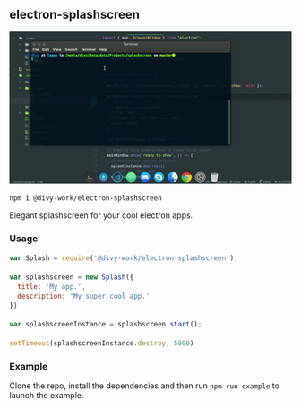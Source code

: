 ## electron-splashscreen

![](./assets/demo.gif)

```sh
npm i @divy-work/electron-splashscreen
```

Elegant splashscreen for your cool electron apps.

### Usage

```js
var Splash = require('@divy-work/electron-splashscreen');

var splashscreen = new Splash({
  title: 'My app.',
  description: 'My super cool app.'
})

var splashscreenInstance = splashscreen.start();

setTimeout(splashscreenInstance.destroy, 5000)
```

### Example
Clone the repo, install the dependencies and then run
`npm run example` to launch the example.
